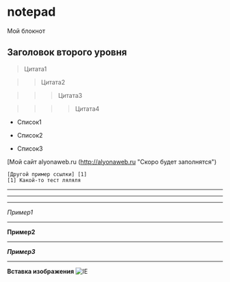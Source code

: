 # notepad
Мой блокнот  

## Заголовок второго уровня  

> Цитата1  

>> Цитата2  

>>> Цитата3  

>>>> Цитата4  


+ Список1  

+ Список2
+ Список3

[Мой сайт alyonaweb.ru (http://alyonaweb.ru "Скоро будет заполнятся")  
  
    
    [Другой пример ссылки] [1]
    [1] Какой-то тест ляляля  
      
[http://itlana.ru]: http://itlana.ru      
  
  *****
  *****  
  *****  
  *Пример1*
  *****
  **Пример2**
  *****
  ***Пример3***
  *****
  **Вставка изображения**
  ![IE](http://alyona-.github.io/browser/img/IE.png)
